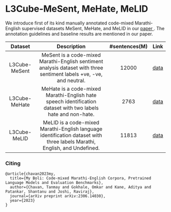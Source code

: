 # L3Cube-MeSent, MeHate, MeLID

We introduce first of its kind manually annotated code-mixed Marathi-English supervised datasets MeSent, MeHate, and MeLID in our <a href='https://arxiv.org/abs/2306.14030'> paper </a>.
The annotation guidelines and baseline results are mentioned in our paper.

|Dataset|Description|#sentences(M)|Link|
|:--------:|:----:|:----:|:----:|
|L3Cube-MeSent|MeSent is a code-mixed Marathi-English sentiment analysis dataset with three sentiment labels +ve, -ve, and neutral.|12000|<a href='https://github.com/l3cube-pune/MarathiNLP/tree/main/MeEval/L3Cube-MeSent'> data </a>|
|L3Cube-MeHate|MeHate is a code-mixed Marathi-English hate speech identification dataset with two labels hate and non-hate.|2763|<a href='https://github.com/l3cube-pune/MarathiNLP/tree/main/MeEval/L3Cube-MeHate'> data </a>|
|L3Cube-MeLID|MeLID is a code-mixed Marathi-English language identification dataset with three labels Marathi, English, and Undefined.|11813|<a href='https://github.com/l3cube-pune/MarathiNLP/tree/main/MeEval/L3Cube-MeLID'> data </a>|

### Citing
```
@article{chavan2023my,
  title={My Boli: Code-mixed Marathi-English Corpora, Pretrained Language Models and Evaluation Benchmarks},
  author={Chavan, Tanmay and Gokhale, Omkar and Kane, Aditya and Patankar, Shantanu and Joshi, Raviraj},
  journal={arXiv preprint arXiv:2306.14030},
  year={2023}
}
```
